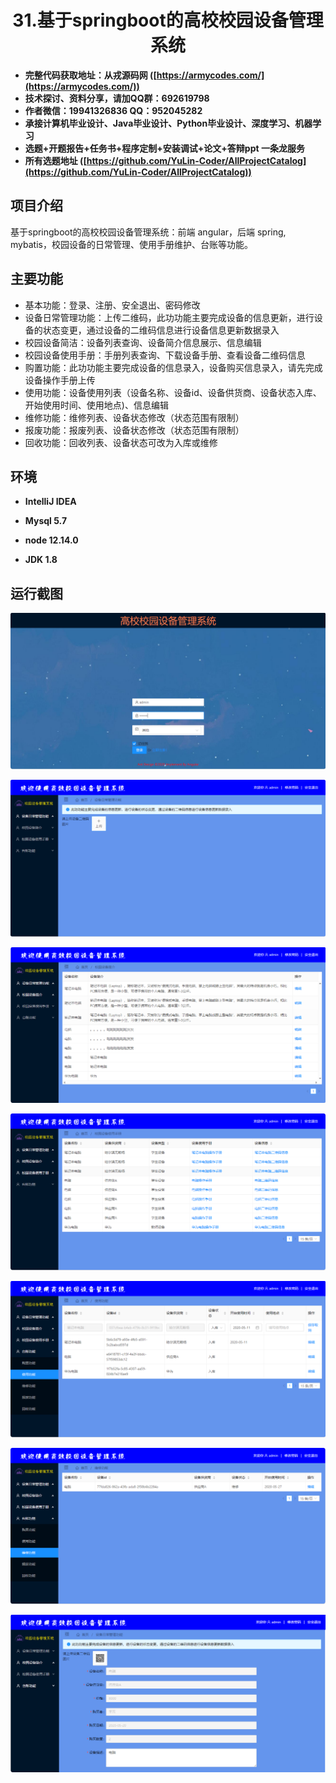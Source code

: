 <p><h1 align="center">31.基于springboot的高校校园设备管理系统</h1></p>

- <b>完整代码获取地址：从戎源码网 ([https://armycodes.com/](https://armycodes.com/))</b>
- <b>技术探讨、资料分享，请加QQ群：692619798</b> 
- <b>作者微信：19941326836  QQ：952045282</b> 
- <b>承接计算机毕业设计、Java毕业设计、Python毕业设计、深度学习、机器学习</b>
- <b>选题+开题报告+任务书+程序定制+安装调试+论文+答辩ppt 一条龙服务</b>
- <b>所有选题地址 ([https://github.com/YuLin-Coder/AllProjectCatalog](https://github.com/YuLin-Coder/AllProjectCatalog)) </b>

## 项目介绍

基于springboot的高校校园设备管理系统：前端 angular，后端 spring, mybatis，校园设备的日常管理、使用手册维护、台账等功能。

## 主要功能

- 基本功能：登录、注册、安全退出、密码修改
- 设备日常管理功能：上传二维码，此功功能主要完成设备的信息更新，进行设备的状态变更，通过设备的二维码信息进行设备信息更新数据录入
- 校园设备简洁：设备列表查询、设备简介信息展示、信息编辑
- 校园设备使用手册：手册列表查询、下载设备手册、查看设备二维码信息
- 购置功能：此功功能主要完成设备的信息录入，设备购买信息录入，请先完成设备操作手册上传
- 使用功能：设备使用列表（设备名称、设备id、设备供货商、设备状态入库、开始使用时间、使用地点)、信息编辑
- 维修功能：维修列表、设备状态修改（状态范围有限制）
- 报废功能：报废列表、设备状态修改（状态范围有限制）
- 回收功能：回收列表、设备状态可改为入库或维修

## 环境

- <b>IntelliJ IDEA</b>

- <b>Mysql 5.7</b>

- <b>node 12.14.0</b>

- <b>JDK 1.8</b>

## 运行截图
![](screenshot/1.png)

![](screenshot/2.png)

![](screenshot/3.png)

![](screenshot/4.png)

![](screenshot/5.png)

![](screenshot/6.png)

![](screenshot/7.png)


